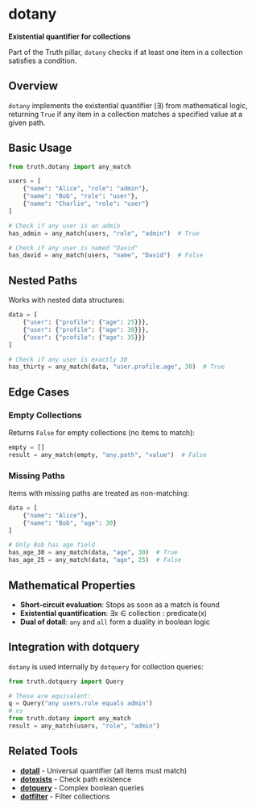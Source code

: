 # dotany

**Existential quantifier for collections**

Part of the Truth pillar, `dotany` checks if at least one item in a collection satisfies a condition.

## Overview

`dotany` implements the existential quantifier (∃) from mathematical logic, returning `True` if any item in a collection matches a specified value at a given path.

## Basic Usage

```python
from truth.dotany import any_match

users = [
    {"name": "Alice", "role": "admin"},
    {"name": "Bob", "role": "user"},
    {"name": "Charlie", "role": "user"}
]

# Check if any user is an admin
has_admin = any_match(users, "role", "admin")  # True

# Check if any user is named "David"
has_david = any_match(users, "name", "David")  # False
```

## Nested Paths

Works with nested data structures:

```python
data = [
    {"user": {"profile": {"age": 25}}},
    {"user": {"profile": {"age": 30}}},
    {"user": {"profile": {"age": 35}}}
]

# Check if any user is exactly 30
has_thirty = any_match(data, "user.profile.age", 30)  # True
```

## Edge Cases

### Empty Collections
Returns `False` for empty collections (no items to match):

```python
empty = []
result = any_match(empty, "any.path", "value")  # False
```

### Missing Paths
Items with missing paths are treated as non-matching:

```python
data = [
    {"name": "Alice"},
    {"name": "Bob", "age": 30}
]

# Only Bob has age field
has_age_30 = any_match(data, "age", 30)  # True
has_age_25 = any_match(data, "age", 25)  # False
```

## Mathematical Properties

- **Short-circuit evaluation**: Stops as soon as a match is found
- **Existential quantification**: ∃x ∈ collection : predicate(x)
- **Dual of dotall**: `any` and `all` form a duality in boolean logic

## Integration with dotquery

`dotany` is used internally by `dotquery` for collection queries:

```python
from truth.dotquery import Query

# These are equivalent:
q = Query("any users.role equals admin")
# vs
from truth.dotany import any_match
result = any_match(users, "role", "admin")
```

## Related Tools

- **[dotall](dotall.md)** - Universal quantifier (all items must match)
- **[dotexists](dotexists.md)** - Check path existence
- **[dotquery](dotquery.md)** - Complex boolean queries
- **[dotfilter](../collections/dotfilter.md)** - Filter collections